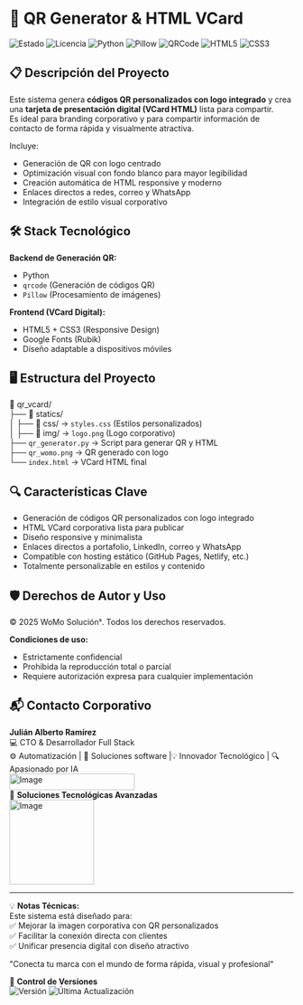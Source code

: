 # 🎯 QR Generator & HTML VCard

![Estado](https://img.shields.io/badge/🚀_En_Desarrollo-blue) 
![Licencia](https://img.shields.io/badge/Licencia-🔒_Privada-red)
![Python](https://img.shields.io/badge/Python-3776AB?logo=python&logoColor=white)
![Pillow](https://img.shields.io/badge/Pillow-ffdd54?logo=python&logoColor=black)
![QRCode](https://img.shields.io/badge/QRCode-000000?logo=qrcode&logoColor=white)
![HTML5](https://img.shields.io/badge/HTML5-E34F26?logo=html5&logoColor=white)
![CSS3](https://img.shields.io/badge/CSS3-1572B6?logo=css3&logoColor=white)


## 📋 Descripción del Proyecto
Este sistema genera **códigos QR personalizados con logo integrado** y crea una **tarjeta de presentación digital (VCard HTML)** lista para compartir.  
Es ideal para branding corporativo y para compartir información de contacto de forma rápida y visualmente atractiva.

Incluye:
- Generación de QR con logo centrado
- Optimización visual con fondo blanco para mayor legibilidad
- Creación automática de HTML responsive y moderno
- Enlaces directos a redes, correo y WhatsApp
- Integración de estilo visual corporativo

## 🛠 Stack Tecnológico

**Backend de Generación QR:**
- Python
- `qrcode` (Generación de códigos QR)
- `Pillow` (Procesamiento de imágenes)

**Frontend (VCard Digital):**
- HTML5 + CSS3 (Responsive Design)
- Google Fonts (Rubik)
- Diseño adaptable a dispositivos móviles

## 🖥️ Estructura del Proyecto
📁 qr_vcard/  
├── 📂 statics/  
│   ├── 📂 css/ → `styles.css` (Estilos personalizados)  
│   ├── 📂 img/ → `logo.png` (Logo corporativo)  
├── `qr_generator.py` → Script para generar QR y HTML  
├── `qr_womo.png` → QR generado con logo  
└── `index.html` → VCard HTML final

## 🔍 Características Clave
- Generación de códigos QR personalizados con logo integrado
- HTML VCard corporativa lista para publicar
- Diseño responsive y minimalista
- Enlaces directos a portafolio, LinkedIn, correo y WhatsApp
- Compatible con hosting estático (GitHub Pages, Netlify, etc.)
- Totalmente personalizable en estilos y contenido

## 🛡️ Derechos de Autor y Uso
© 2025 WoMo Soluciónˢ. Todos los derechos reservados.

**Condiciones de uso:**
- Estrictamente confidencial
- Prohibida la reproducción total o parcial
- Requiere autorización expresa para cualquier implementación


## 📬 Contacto Corporativo

**Julián Alberto Ramírez**  
💻 CTO & Desarrollador Full Stack   
⚙️ Automatización | 🧩 Soluciones software |💡 Innovador Tecnológico | 🔍 Apasionado por IA  
<img width="222" height="29" alt="Image" src="https://github.com/user-attachments/assets/24519130-f605-4762-a4f2-374c450f2b64" />  
🏢 **Soluciones Tecnológicas Avanzadas**  
<img width="150" height="150" alt="Image" src="https://github.com/user-attachments/assets/09c23a95-e483-452e-880f-e7c90c222014" />
   
---

💡 **Notas Técnicas:**  
Este sistema está diseñado para:  
✅ Mejorar la imagen corporativa con QR personalizados    
✅ Facilitar la conexión directa con clientes    
✅ Unificar presencia digital con diseño atractivo    

"Conecta tu marca con el mundo de forma rápida, visual y profesional"

📅 **Control de Versiones**  
![Versión](https://img.shields.io/badge/Versión-1.0.0-blue) ![Última Actualización](https://img.shields.io/badge/Actualizado-Jul_2025-green)
